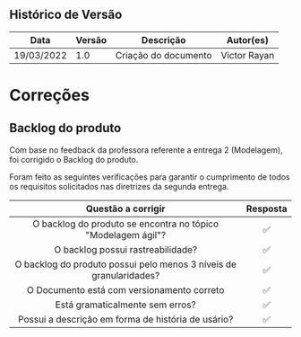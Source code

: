## Histórico de Versão

| Data       | Versão | Descrição                         | Autor(es)    |
| ---------- | ------ | --------------------------------- | ------------ |
| 19/03/2022 | 1.0    | Criação do documento            | Victor Rayan |

# Correções

## Backlog do produto

Com base no feedback da professora referente a entrega 2 (Modelagem), foi corrigido o Backlog do produto.

Foram feito as seguintes verificações para garantir o cumprimento de todos os requisitos solicitados nas diretrizes da segunda entrega. 

| Questão a corrigir | Resposta |
|:----:|:----:|
O backlog do produto se encontra no tópico "Modelagem ágil"? |✅|
O backlog possui rastreabilidade? |✅|
O backlog do produto possui pelo menos 3 níveis de granularidades?|✅|
O Documento está com versionamento correto|✅|
Está gramaticalmente sem erros?|✅|
Possui a descrição em forma de história de usário? |✅|

